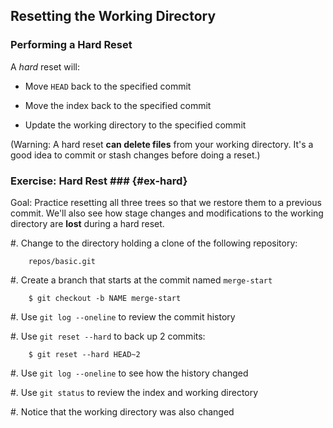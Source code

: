 Resetting the Working Directory
-------------------------------

### Performing a Hard Reset ###

A *hard* reset will:

  * Move `HEAD` back to the specified commit

  * Move the index back to the specified commit

  * Update the working directory to the specified commit

(Warning: A hard reset **can delete files** from your working
directory.  It's a good idea to commit or stash changes before doing a
reset.)

### Exercise: Hard Rest ### {#ex-hard}

<div class="notes">

Goal: Practice resetting all three trees so that we restore them to a
previous commit.  We'll also see how stage changes and modifications
to the working directory are **lost** during a hard reset.

</div>

  #. Change to the directory holding a clone of the following
     repository:

        repos/basic.git

  #. Create a branch that starts at the commit named `merge-start`

        $ git checkout -b NAME merge-start

  #. Use `git log --oneline` to review the commit history

  #. Use `git reset --hard` to back up 2 commits:

        $ git reset --hard HEAD~2

  #. Use `git log --oneline` to see how the history changed

  #. Use `git status` to review the index and working directory

  #. Notice that the working directory was also changed
